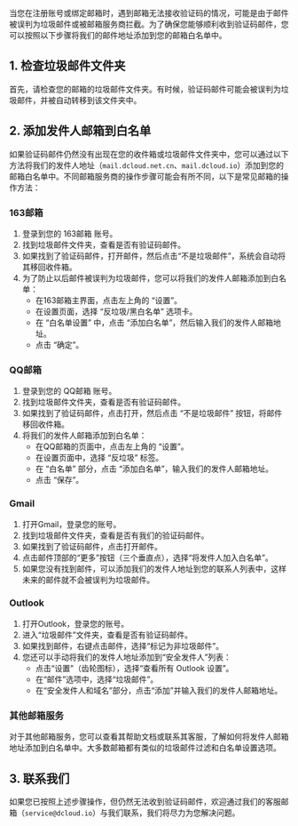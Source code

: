 当您在注册账号或绑定邮箱时，遇到邮箱无法接收验证码的情况，可能是由于邮件被误判为垃圾邮件或被邮箱服务商拦截。为了确保您能够顺利收到验证码邮件，您可以按照以下步骤将我们的邮件地址添加到您的邮箱白名单中。

## 1. 检查垃圾邮件文件夹
首先，请检查您的邮箱的垃圾邮件文件夹。有时候，验证码邮件可能会被误判为垃圾邮件，并被自动转移到该文件夹中。

## 2. 添加发件人邮箱到白名单
如果验证码邮件仍然没有出现在您的收件箱或垃圾邮件文件夹中，您可以通过以下方法将我们的发件人地址（`mail.dcloud.net.cn`、`mail.dcloud.io`）添加到您的邮箱白名单中。不同邮箱服务商的操作步骤可能会有所不同，以下是常见邮箱的操作方法：

### 163邮箱
1. 登录到您的 163邮箱 账号。
2. 找到垃圾邮件文件夹，查看是否有验证码邮件。
3. 如果找到了验证码邮件，打开邮件，然后点击“不是垃圾邮件”，系统会自动将其移回收件箱。
4. 为了防止以后邮件被误判为垃圾邮件，您可以将我们的发件人邮箱添加到白名单：
	- 在163邮箱主界面，点击左上角的 “设置”。
	- 在设置页面，选择 “反垃圾/黑白名单” 选项卡。
	- 在 “白名单设置” 中，点击 “添加白名单”，然后输入我们的发件人邮箱地址。
	- 点击 “确定”。

### QQ邮箱
1. 登录到您的 QQ邮箱 账号。
2. 找到垃圾邮件文件夹，查看是否有验证码邮件。
3. 如果找到了验证码邮件，点击打开，然后点击 “不是垃圾邮件” 按钮，将邮件移回收件箱。
4. 将我们的发件人邮箱添加到白名单：
	- 在QQ邮箱的页面中，点击左上角的 “设置”。
	- 在设置页面中，选择 “反垃圾” 标签。
	- 在 “白名单” 部分，点击 “添加白名单”，输入我们的发件人邮箱地址。
	- 点击 “保存”。

### Gmail
1. 打开Gmail，登录您的账号。
2. 找到垃圾邮件文件夹，查看是否有我们的验证码邮件。
3. 如果找到了验证码邮件，点击打开邮件。
4. 点击邮件顶部的“更多”按钮（三个垂直点），选择“将发件人加入白名单”。
5. 如果您没有找到邮件，可以添加我们的发件人地址到您的联系人列表中，这样未来的邮件就不会被误判为垃圾邮件。

### Outlook
1. 打开Outlook，登录您的账号。
2. 进入“垃圾邮件”文件夹，查看是否有验证码邮件。
3. 如果找到邮件，右键点击邮件，选择“标记为非垃圾邮件”。
4. 您还可以手动将我们的发件人地址添加到“安全发件人”列表：
	- 点击“设置”（齿轮图标），选择“查看所有 Outlook 设置”。
	- 在“邮件”选项中，选择“垃圾邮件”。
	- 在“安全发件人和域名”部分，点击“添加”并输入我们的发件人邮箱地址。

### 其他邮箱服务
对于其他邮箱服务，您可以查看其帮助文档或联系其客服，了解如何将发件人邮箱地址添加到白名单中。大多数邮箱都有类似的垃圾邮件过滤和白名单设置选项。

## 3. 联系我们
如果您已按照上述步骤操作，但仍然无法收到验证码邮件，欢迎通过我们的客服邮箱（`service@dcloud.io`）与我们联系，我们将尽力为您解决问题。